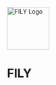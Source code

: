 <div>
<img src="https://github.com/user-attachments/assets/da0b5fda-3b44-4bae-b71e-4b2e55220559" alt="FILY Logo" width="100" style="vertical-align: middle; margin-right: 10px;" />
<h1 font-size=1000px>
    FILY
  </h1>
</div>
  
